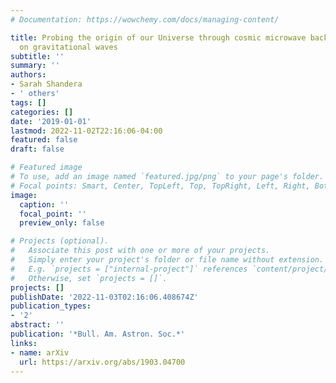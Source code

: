 ```yaml
---
# Documentation: https://wowchemy.com/docs/managing-content/

title: Probing the origin of our Universe through cosmic microwave background constraints
  on gravitational waves
subtitle: ''
summary: ''
authors:
- Sarah Shandera
- ' others'
tags: []
categories: []
date: '2019-01-01'
lastmod: 2022-11-02T22:16:06-04:00
featured: false
draft: false

# Featured image
# To use, add an image named `featured.jpg/png` to your page's folder.
# Focal points: Smart, Center, TopLeft, Top, TopRight, Left, Right, BottomLeft, Bottom, BottomRight.
image:
  caption: ''
  focal_point: ''
  preview_only: false

# Projects (optional).
#   Associate this post with one or more of your projects.
#   Simply enter your project's folder or file name without extension.
#   E.g. `projects = ["internal-project"]` references `content/project/deep-learning/index.md`.
#   Otherwise, set `projects = []`.
projects: []
publishDate: '2022-11-03T02:16:06.408674Z'
publication_types:
- '2'
abstract: ''
publication: '*Bull. Am. Astron. Soc.*'
links:
- name: arXiv
  url: https://arxiv.org/abs/1903.04700
---
```

